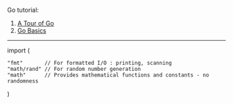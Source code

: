 Go tutorial: 
1. [A Tour of Go](https://go.dev/tour/list)
2. [Go Basics](https://github.com/gophertuts/go-basics/tree/master)
   
------
import (

    "fmt"       // For formatted I/O : printing, scanning
    "math/rand" // For random number generation
    "math"      // Provides mathematical functions and constants - no randomness 
)
